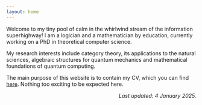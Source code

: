 ```yaml
---
layout: home
---
```


<p>
Welcome to my tiny pool of calm in the whirlwind stream of the information superhighway! I am a logician and a mathematician by education, currently working on a PhD in theoretical computer science.
</p>
<p>
My research interests include category theory, its applications to the natural sciences, algebraic structures for quantum mechanics and mathematical foundations of quantum computing.
</p>
<p>
The main purpose of this website is to contain my CV, which you can find <a href="/files/online-CV.pdf">here</a>. Nothing too exciting to be expected here.
</p>
<p align="right">
<i>Last updated: 4 January 2025.</i>
</p>
